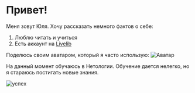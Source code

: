 # Привет!


Меня зовут Юля. 
Хочу рассказать немного фактов о себе:
1. Люблю читать и учиться
2. Есть аккаунт на [Livelib](https://www.livelib.ru/reader/Feisalina)



Поделюсь своим аватаром, который я часто использую:
![Аватар](https://i.livelib.ru/temppic/Feisalina/l/20240513184536.jpg)

На данный момент обучаюсь в Нетологии. Обучение дается нелегко, но я стараюсь постигать новые знания.

![успех](https://avatars.dzeninfra.ru/get-zen_doc/5367045/pub_62dab5e7fd26fa623aa7a956_62dabb6a94e04162bc7ec3d2/scale_1200)